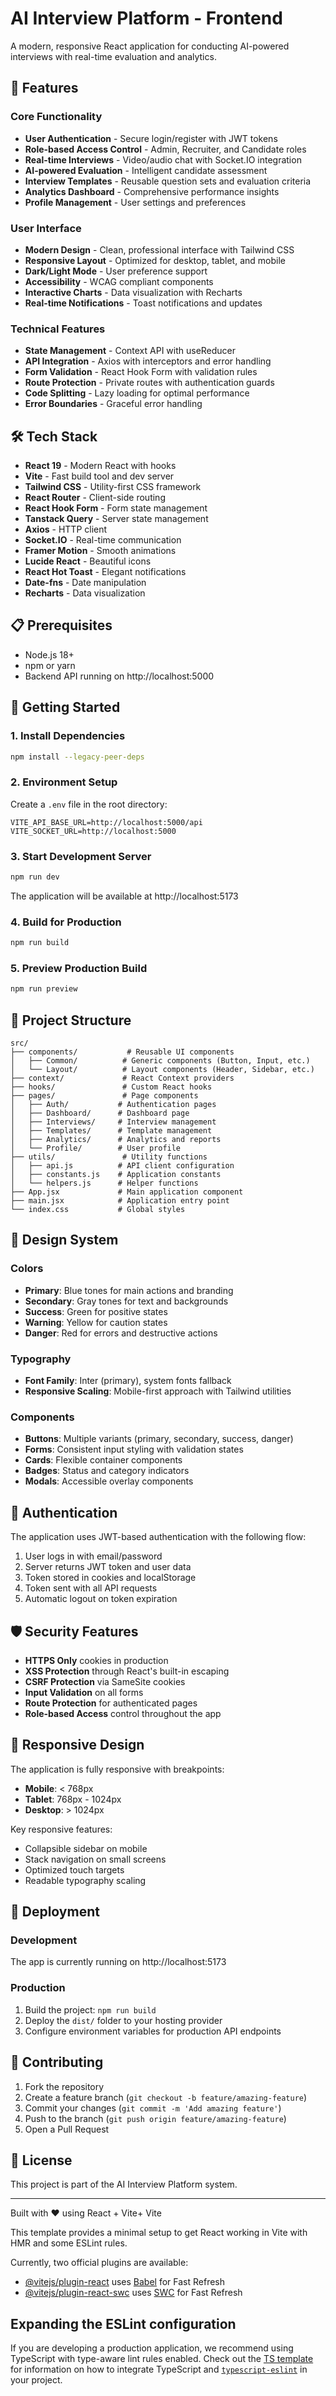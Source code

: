 # AI Interview Platform - Frontend

A modern, responsive React application for conducting AI-powered interviews with real-time evaluation and analytics.

## 🚀 Features

### Core Functionality
- **User Authentication** - Secure login/register with JWT tokens
- **Role-based Access Control** - Admin, Recruiter, and Candidate roles
- **Real-time Interviews** - Video/audio chat with Socket.IO integration
- **AI-powered Evaluation** - Intelligent candidate assessment
- **Interview Templates** - Reusable question sets and evaluation criteria
- **Analytics Dashboard** - Comprehensive performance insights
- **Profile Management** - User settings and preferences

### User Interface
- **Modern Design** - Clean, professional interface with Tailwind CSS
- **Responsive Layout** - Optimized for desktop, tablet, and mobile
- **Dark/Light Mode** - User preference support
- **Accessibility** - WCAG compliant components
- **Interactive Charts** - Data visualization with Recharts
- **Real-time Notifications** - Toast notifications and updates

### Technical Features
- **State Management** - Context API with useReducer
- **API Integration** - Axios with interceptors and error handling
- **Form Validation** - React Hook Form with validation rules
- **Route Protection** - Private routes with authentication guards
- **Code Splitting** - Lazy loading for optimal performance
- **Error Boundaries** - Graceful error handling

## 🛠 Tech Stack

- **React 19** - Modern React with hooks
- **Vite** - Fast build tool and dev server
- **Tailwind CSS** - Utility-first CSS framework
- **React Router** - Client-side routing
- **React Hook Form** - Form state management
- **Tanstack Query** - Server state management
- **Axios** - HTTP client
- **Socket.IO** - Real-time communication
- **Framer Motion** - Smooth animations
- **Lucide React** - Beautiful icons
- **React Hot Toast** - Elegant notifications
- **Date-fns** - Date manipulation
- **Recharts** - Data visualization

## 📋 Prerequisites

- Node.js 18+ 
- npm or yarn
- Backend API running on http://localhost:5000

## 🚀 Getting Started

### 1. Install Dependencies

```bash
npm install --legacy-peer-deps
```

### 2. Environment Setup

Create a `.env` file in the root directory:

```env
VITE_API_BASE_URL=http://localhost:5000/api
VITE_SOCKET_URL=http://localhost:5000
```

### 3. Start Development Server

```bash
npm run dev
```

The application will be available at http://localhost:5173

### 4. Build for Production

```bash
npm run build
```

### 5. Preview Production Build

```bash
npm run preview
```

## 📁 Project Structure

```
src/
├── components/           # Reusable UI components
│   ├── Common/          # Generic components (Button, Input, etc.)
│   └── Layout/          # Layout components (Header, Sidebar, etc.)
├── context/             # React Context providers
├── hooks/               # Custom React hooks
├── pages/               # Page components
│   ├── Auth/           # Authentication pages
│   ├── Dashboard/      # Dashboard page
│   ├── Interviews/     # Interview management
│   ├── Templates/      # Template management
│   ├── Analytics/      # Analytics and reports
│   └── Profile/        # User profile
├── utils/               # Utility functions
│   ├── api.js          # API client configuration
│   ├── constants.js    # Application constants
│   └── helpers.js      # Helper functions
├── App.jsx             # Main application component
├── main.jsx            # Application entry point
└── index.css           # Global styles
```

## 🎨 Design System

### Colors
- **Primary**: Blue tones for main actions and branding
- **Secondary**: Gray tones for text and backgrounds
- **Success**: Green for positive states
- **Warning**: Yellow for caution states
- **Danger**: Red for errors and destructive actions

### Typography
- **Font Family**: Inter (primary), system fonts fallback
- **Responsive Scaling**: Mobile-first approach with Tailwind utilities

### Components
- **Buttons**: Multiple variants (primary, secondary, success, danger)
- **Forms**: Consistent input styling with validation states
- **Cards**: Flexible container components
- **Badges**: Status and category indicators
- **Modals**: Accessible overlay components

## 🔐 Authentication

The application uses JWT-based authentication with the following flow:

1. User logs in with email/password
2. Server returns JWT token and user data
3. Token stored in cookies and localStorage
4. Token sent with all API requests
5. Automatic logout on token expiration

## 🛡 Security Features

- **HTTPS Only** cookies in production
- **XSS Protection** through React's built-in escaping
- **CSRF Protection** via SameSite cookies
- **Input Validation** on all forms
- **Route Protection** for authenticated pages
- **Role-based Access** control throughout the app

## 📱 Responsive Design

The application is fully responsive with breakpoints:

- **Mobile**: < 768px
- **Tablet**: 768px - 1024px
- **Desktop**: > 1024px

Key responsive features:
- Collapsible sidebar on mobile
- Stack navigation on small screens
- Optimized touch targets
- Readable typography scaling

## 🚀 Deployment

### Development
The app is currently running on http://localhost:5173

### Production
1. Build the project: `npm run build`
2. Deploy the `dist/` folder to your hosting provider
3. Configure environment variables for production API endpoints

## 🤝 Contributing

1. Fork the repository
2. Create a feature branch (`git checkout -b feature/amazing-feature`)
3. Commit your changes (`git commit -m 'Add amazing feature'`)
4. Push to the branch (`git push origin feature/amazing-feature`)
5. Open a Pull Request

## 📄 License

This project is part of the AI Interview Platform system.

---

Built with ❤️ using React + Vite+ Vite

This template provides a minimal setup to get React working in Vite with HMR and some ESLint rules.

Currently, two official plugins are available:

- [@vitejs/plugin-react](https://github.com/vitejs/vite-plugin-react/blob/main/packages/plugin-react) uses [Babel](https://babeljs.io/) for Fast Refresh
- [@vitejs/plugin-react-swc](https://github.com/vitejs/vite-plugin-react/blob/main/packages/plugin-react-swc) uses [SWC](https://swc.rs/) for Fast Refresh

## Expanding the ESLint configuration

If you are developing a production application, we recommend using TypeScript with type-aware lint rules enabled. Check out the [TS template](https://github.com/vitejs/vite/tree/main/packages/create-vite/template-react-ts) for information on how to integrate TypeScript and [`typescript-eslint`](https://typescript-eslint.io) in your project.
